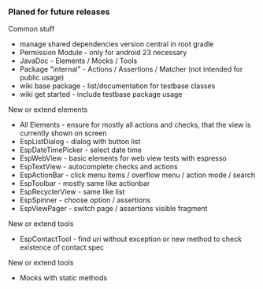 ### Planed for future releases

Common stuff

* manage shared dependencies version central in root gradle
* Permission Module - only for android 23 necessary
* JavaDoc - Elements / Mocks / Tools
* Package "internal" - Actions / Assertions / Matcher (not intended for public usage)
* wiki base package - list/documentation for testbase classes
* wiki get started - include testbase package usage

New or extend elements

* All Elements - ensure for mostly all actions and checks, that the view is currently shown on screen
* EspListDialog - dialog with button list
* EspDateTimePicker - select date time
* EspWebView - basic elements for web view tests with espresso
* EspTextView - autocomplete checks and actions
* EspActionBar - click menu items / overflow menu / action mode / search
* EspToolbar - mostly same like actionbar
* EspRecyclerView - same like list
* EspSpinner - choose option / assertions
* EspViewPager - switch page / assertions visible fragment

New or extend tools

* EspContactTool - find uri without exception or new method to check existence of contact spec

New or extend tools

* Mocks with static methods